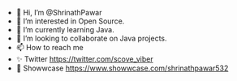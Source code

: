 - 👋 Hi, I’m @ShrinathPawar
- 👀 I’m interested in Open Source.
- 🌱 I’m currently learning Java.
- 💞️ I’m looking to collaborate on Java projects.
- 📫 How to reach me
- ✨ Twitter https://twitter.com/scove_viber
- 📇 Showwcase https://www.showwcase.com/shrinathpawar532
<!---
ShrinathPawar/ShrinathPawar is a ✨ special ✨ repository because its `README.md` (this file) appears on your GitHub profile.
You can click the Preview link to take a look at your changes.
--->
